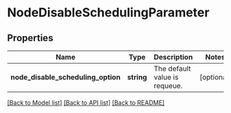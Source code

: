 # NodeDisableSchedulingParameter

## Properties
Name | Type | Description | Notes
------------ | ------------- | ------------- | -------------
**node_disable_scheduling_option** | **string** | The default value is requeue. | [optional] 

[[Back to Model list]](../README.md#documentation-for-models) [[Back to API list]](../README.md#documentation-for-api-endpoints) [[Back to README]](../README.md)


